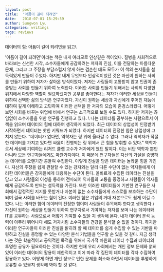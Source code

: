 ```yaml
---
layout: post
title:  "아픔이 길이 되려면"
date:   2018-07-01 15:29:59
author: Sungwon Lyu
categories: writings
tags: reviews
---
```

데이터의 힘: 아픔이 길이 되려면을 읽고\\

'아픔이 길이 되려면'이라는 책은 내게 여러모로 인상깊은 책이었다. 질병을 사회적으로 바라보는 신선한 시각, 소수자들에게 공감하려는 저자의 진심, 이를 전달하는 아름다운 문체, 그리고 그 주장을 부담스럽지 않게 하는 겸손한 태도 모두가 이 책의 논지들을 설득력있게 만들어 주었다. 하지만 내게 무엇보다 인상적이었던 것은 자신이 원하는 사회를 만들기 위하여 저자가 살아온 방식이었다. 저자는 사람들이 고통받지 않고 인권이 존중받는 사회를 만들기 위하여 노력한다. 이러한 사회를 만들기 위해서는 사회의 다양한 위치에서 다양한 역할이 필요하겠지만 공부를 좋아한다는 저자가 이러한 세상을 만들기 위하여 선택한 삶의 방식은 연구자였다. 자신이 원하는 세상과 자신에게 주어진 재능에 대하여 깊게 이해하고 고민하여 이러한 선택을 한 저자의 모습이 존경스러웠다. 어떻게 보면 사회를 바꾸는 위업에 비해서 연구는 소극적으로 보일 수도 있다. 하지만 저자는 끊임없이 소수자들을 위한 연구를 진행하고 있다. \\
나는 데이터를 공부하는 사람으로서 이 책을 읽으며 데이터의 힘에 대하여 생각하게 되었다. 최근 데이터의 상업성이 인정받기 시작하면서 데이터는 핫한 키워드가 되었다. 하지만 데이터의 진정한 힘은 상업성에 그치지 않는다. "데이터가 없다면, 역학자는 링 위에 올라갈 수 없다. 그러나 역학자가 적절한 데이터를 가지고 있다면 싸움이 진행되는 링 위에서 큰 힘을 발휘할 수 있다." 역학자로서 세상에 기여하는 리처드 클랩 교수가 저자에게 했던 말이다. 이는 비단 역학자 뿐만 아니라 모든 연구자들에게도 마찬가지이다. 이 때문에 연구자들은 자신의 가설을 증명하는 데이터를 오랜기간 공들여 수집한다. 이렇게 진실을 담은 데이터는 놀라운 힘을 가진다. 자신의 주장을 쉽게 관철할 수 있는 강자와는 달리 다른 수단이 없는 약자들에게 이러한 데이터들은 강자들에게 대응하는 수단이 된다. 올바르게 수집된 데이터는 진실을 담고 있고 사람들의 이성을 통하여 전파되어 약자들의 고통을 증명하고 사람들이 약자들에게 공감하도록 만드는 설득력을 가진다. 또한 이러한 데이터들에 기반한 연구들은 사회에서 감정적인 지지를 못받거나 자본이 없는 소수자들에게 스스로를 보호하는 수단이 되며 결국 사회를 바꾸는 힘이 된다. 이러한 힘은 기업의 거대 자본으로도 쉽게 이길 수 없다. 나는 이러한 힘이 데이터의 진정한 힘이며 사람들이 주목해야 한다고 생각한다.\\
자신이 원하는 세상을 만들기 위하여 연구자로서 기여하는 저자를 보며 나는 데이터와 IT를 공부하는 사람으로서 어떻게 기여할 수 있을 지 생각해 본다. 내가 데이터 분석 능력이 아무리 뛰어나다 해도 저자처럼 소수자들의 건강을 분석할 순 없을 것이다. 하지만 이러한 연구자들이 이러한 진실을 밝히려 할 때 데이터를 쉽게 수집할 수 있는 기반을 마련하고 진실을 증명할 수 있는 다양한 분석 기법들을 연구할 순 있을 것 같다. 지금 생각나는 것은 학술적이고 공익적인 목적을 위해서 국가적 차원의 데이터 수집과 데이터의 투명한 공유가 필요하다는 것이다. 하지만 현재 우리 사회에서는 개인 정보 문제와 얽혀 있어 이러한 데이터의 활용이 제한적이고 이에 따라 각 집단이 데이터를 각자 수집하여 활용하고 있다. 어떻게 하면 개인 정보로 인한 문제를 최소화 하면서 데이터를 투명하게 공유할 수 있을지 생각해 봐야 할 것 같다. 